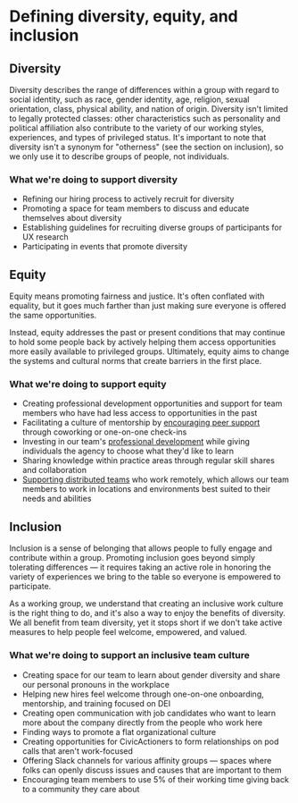 # Defining diversity, equity, and inclusion

## Diversity

Diversity describes the range of differences within a group with regard to social identity, such as race, gender identity, age, religion, sexual orientation, class, physical ability, and nation of origin. Diversity isn't limited to legally protected classes: other characteristics such as personality and political affiliation also contribute to the variety of our working styles, experiences, and types of privileged status. It's important to note that diversity isn't a synonym for "otherness" (see the section on inclusion), so we only use it to describe groups of people, not individuals.

### What we're doing to support diversity

- Refining our hiring process to actively recruit for diversity
- Promoting a space for team members to discuss and educate themselves about diversity
- Establishing guidelines for recruiting diverse groups of participants for UX research
- Participating in events that promote diversity

## Equity

Equity means promoting fairness and justice. It's often conflated with equality, but it goes much farther than just making sure everyone is offered the same opportunities.

Instead, equity addresses the past or present conditions that may continue to hold some people back by actively helping them access opportunities more easily available to privileged groups. Ultimately, equity aims to change the systems and cultural norms that create barriers in the first place.

### What we're doing to support equity

- Creating professional development opportunities and support for team members who have had less access to opportunities in the past
- Facilitating a culture of mentorship by [encouraging peer support](http://handbook.civicactions.com/en/latest/03-policies/prodev/#asking-a-mentor-coach-or-peer-to-help) through coworking or one-on-one check-ins
- Investing in our team's [professional development](http://handbook.civicactions.com/en/latest/03-policies/prodev/#prodev-faqs) while giving individuals the agency to choose what they'd like to learn
- Sharing knowledge within practice areas through regular skill shares and collaboration
- [Supporting distributed teams](https://medium.com/civicactions/an-open-dialogue-on-work-and-life-in-a-distributed-team-796ef88813cd) who work remotely, which allows our team members to work in locations and environments best suited to their needs and abilities

## Inclusion

Inclusion is a sense of belonging that allows people to fully engage and contribute within a group. Promoting inclusion goes beyond simply tolerating differences — it requires taking an active role in honoring the variety of experiences we bring to the table so everyone is empowered to participate.

As a working group, we understand that creating an inclusive work culture is the right thing to do, and it's also a way to enjoy the benefits of diversity. We all benefit from team diversity, yet it stops short if we don't take active measures to help people feel welcome, empowered, and valued.

### What we're doing to support an inclusive team culture

- Creating space for our team to learn about gender diversity and share our personal pronouns in the workplace
- Helping new hires feel welcome through one-on-one onboarding, mentorship, and training focused on DEI
- Creating open communication with job candidates who want to learn more about the company directly from the people who work here
- Finding ways to promote a flat organizational culture
- Creating opportunities for CivicActioners to form relationships on pod calls that aren't work-focused
- Offering Slack channels for various affinity groups — spaces where folks can openly discuss issues and causes that are important to them
- Encouraging team members to use 5% of their working time giving back to a community they care about
